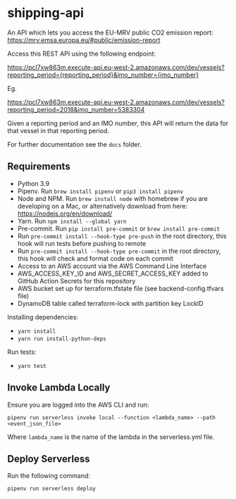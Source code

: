 # shipping-api

An API which lets you access the EU-MRV public CO2 emission report: https://mrv.emsa.europa.eu/#public/emission-report

Access this REST API using the following endpoint:

https://pcl7xw863m.execute-api.eu-west-2.amazonaws.com/dev/vessels?reporting_period={reporting_period}&imo_number={imo_number}

Eg.

https://pcl7xw863m.execute-api.eu-west-2.amazonaws.com/dev/vessels?reporting_period=2018&imo_number=5383304

Given a reporting period and an IMO number, this API will return the data for that vessel in that reporting period.

For further documentation see the `docs` folder.

## Requirements

- Python 3.9
- Pipenv. Run `brew install pipenv` or `pip3 install pipenv`
- Node and NPM. Run `brew install node` with homebrew if you are developing on a Mac, or alternatively download from here: https://nodejs.org/en/download/
- Yarn. Run `npm install --global yarn`
- Pre-commit. Run `pip install pre-commit` or `brew install pre-commit`
- Run `pre-commit install --hook-type pre-push` in the root directory, this hook will run tests before pushing to remote
- Run `pre-commit install --hook-type pre-commit` in the root directory, this hook will check and format code on each commit
- Access to an AWS account via the AWS Command Line Interface
- AWS_ACCESS_KEY_ID and AWS_SECRET_ACCESS_KEY added to GitHub Action Secrets for this repository
- AWS bucket set up for terraform.tfstate file (see backend-config.tfvars file)
- DynamoDB table called terraform-lock with partition key LockID

Installing dependencies:

- `yarn install`
- `yarn run install-python-deps`

Run tests:

- `yarn test`

## Invoke Lambda Locally

Ensure you are logged into the AWS CLI and run:

`pipenv run serverless invoke local --function <lambda_name> --path <event_json_file>`

Where `lambda_name` is the name of the lambda in the serverless.yml file.

## Deploy Serverless

Run the following command:

`pipenv run serverless deploy`
